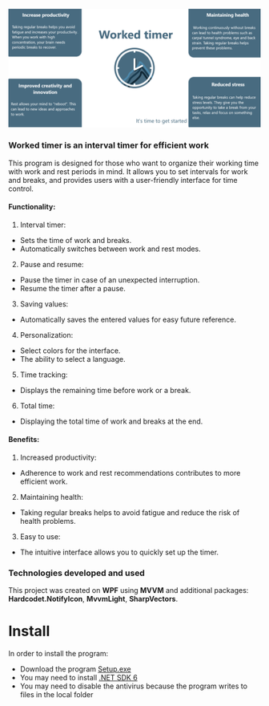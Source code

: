 ![MainImg](https://github.com/HasiukI/Worked-Timer/blob/master/images/Main.png)

### Worked timer is an interval timer for efficient work
This program is designed for those who want to organize their working time with work and rest periods in mind. It allows you to set intervals for work and breaks, and provides users with a user-friendly interface for time control.

#### Functionality:
1. Interval timer:
- Sets the time of work and breaks.
- Automatically switches between work and rest modes.
2. Pause and resume:
- Pause the timer in case of an unexpected interruption.
- Resume the timer after a pause.
3. Saving values:
- Automatically saves the entered values for easy future reference.
4. Personalization:
- Select colors for the interface.
- The ability to select a language.
5. Time tracking:
- Displays the remaining time before work or a break.
6. Total time:
- Displaying the total time of work and breaks at the end.
#### Benefits:
1. Increased productivity:
- Adherence to work and rest recommendations contributes to more efficient work.
2. Maintaining health:
- Taking regular breaks helps to avoid fatigue and reduce the risk of health problems.
3. Easy to use:
- The intuitive interface allows you to quickly set up the timer.

### Technologies developed and used
This project was created on **WPF** using **MVVM** and additional packages: **Hardcodet.NotifyIcon**, **MvvmLight**, **SharpVectors**.

# Install
 In order to install the program:
- Download the program [Setup.exe](https://1drv.ms/f/c/92e17d95de54b4b3/EgI0orPtNyZDnjT8__8CWcABiNz2rMnVYnTiOFcYr_C4Bg)
- You may need to install [.NET SDK 6](https://dotnet.microsoft.com/en-us/download/dotnet/6.0) 
- You may need to disable the antivirus because the program writes to files in the local folder 


